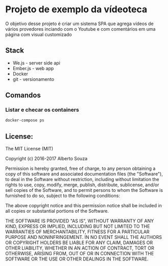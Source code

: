 # Projeto de exemplo da vídeoteca

O objetivo desse projeto é criar um sistema SPA que agrega vídeos de vários provedores inciando com o Youtube e com comentários em uma página com visual customizado

## Stack

- We.js - server side api
- Ember.js - web app
- Docker
- git - versionamento

## Comandos

### Listar e checar os containers

```sh
docker-compose ps
```

## License:

The MIT License (MIT)

Copyright (c) 2016-2017 Alberto Souza

Permission is hereby granted, free of charge, to any person obtaining a copy of this software and associated documentation files (the "Software"), to deal in the Software without restriction, including without limitation the rights to use, copy, modify, merge, publish, distribute, sublicense, and/or sell copies of the Software, and to permit persons to whom the Software is furnished to do so, subject to the following conditions:

The above copyright notice and this permission notice shall be included in all copies or substantial portions of the Software.

THE SOFTWARE IS PROVIDED "AS IS", WITHOUT WARRANTY OF ANY KIND, EXPRESS OR IMPLIED, INCLUDING BUT NOT LIMITED TO THE WARRANTIES OF MERCHANTABILITY, FITNESS FOR A PARTICULAR PURPOSE AND NONINFRINGEMENT. IN NO EVENT SHALL THE AUTHORS OR COPYRIGHT HOLDERS BE LIABLE FOR ANY CLAIM, DAMAGES OR OTHER LIABILITY, WHETHER IN AN ACTION OF CONTRACT, TORT OR OTHERWISE, ARISING FROM, OUT OF OR IN CONNECTION WITH THE SOFTWARE OR THE USE OR OTHER DEALINGS IN THE SOFTWARE.
